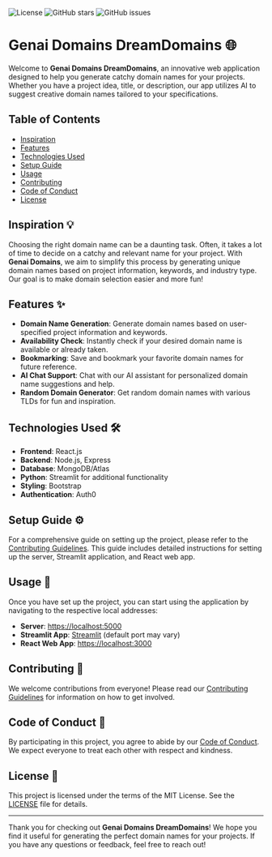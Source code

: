 ![License](https://img.shields.io/badge/license-MIT-blue) 
![GitHub stars](https://img.shields.io/github/stars/username/repo?style=social) 
![GitHub issues](https://img.shields.io/github/issues/username/repo)

# Genai Domains DreamDomains 🌐

Welcome to **Genai Domains DreamDomains**, an innovative web application designed to help you generate catchy domain names for your projects. Whether you have a project idea, title, or description, our app utilizes AI to suggest creative domain names tailored to your specifications.

## Table of Contents

- [Inspiration](#inspiration-)
- [Features](#features-)
- [Technologies Used](#technologies-used-)
- [Setup Guide](#setup-guide-)
- [Usage](#usage-)
- [Contributing](#contributing-)
- [Code of Conduct](#code-of-conduct-)
- [License](#license-)

## Inspiration 💡

Choosing the right domain name can be a daunting task. Often, it takes a lot of time to decide on a catchy and relevant name for your project. With **Genai Domains**, we aim to simplify this process by generating unique domain names based on project information, keywords, and industry type. Our goal is to make domain selection easier and more fun!

## Features ✨

- **Domain Name Generation**: Generate domain names based on user-specified project information and keywords.
- **Availability Check**: Instantly check if your desired domain name is available or already taken.
- **Bookmarking**: Save and bookmark your favorite domain names for future reference.
- **AI Chat Support**: Chat with our AI assistant for personalized domain name suggestions and help.
- **Random Domain Generator**: Get random domain names with various TLDs for fun and inspiration.

## Technologies Used 🛠️

- **Frontend**: React.js
- **Backend**: Node.js, Express
- **Database**: MongoDB/Atlas
- **Python**: Streamlit for additional functionality
- **Styling**: Bootstrap
- **Authentication**: Auth0

## Setup Guide ⚙️

For a comprehensive guide on setting up the project, please refer to the [Contributing Guidelines](./Contributing_Guidelines.md). This guide includes detailed instructions for setting up the server, Streamlit application, and React web app.

## Usage 🚀

Once you have set up the project, you can start using the application by navigating to the respective local addresses:

- **Server**: [https://localhost:5000](https://localhost:5000)
- **Streamlit App**: [Streamlit](https://localhost:8501) (default port may vary)
- **React Web App**: [https://localhost:3000](https://localhost:3000)

## Contributing 🤝

We welcome contributions from everyone! Please read our [Contributing Guidelines](./Contributing_Guidelines.md) for information on how to get involved.

## Code of Conduct 📜

By participating in this project, you agree to abide by our [Code of Conduct](./CODE_OF_CONDUCT.md). We expect everyone to treat each other with respect and kindness.

## License 📄

This project is licensed under the terms of the MIT License. See the [LICENSE](./LICENSE) file for details.

---

Thank you for checking out **Genai Domains DreamDomains**! We hope you find it useful for generating the perfect domain names for your projects. If you have any questions or feedback, feel free to reach out!

